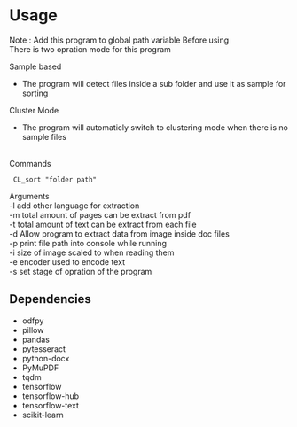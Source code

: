 # Usage
Note : Add this program to global path variable Before using <br>
There is two opration mode for this program <br>

Sample based <br>
 - The program will detect files inside a sub folder and use it as sample for sorting <br> 

Cluster Mode <br>
 - The program will automaticly switch to clustering mode when there is no sample files <br>
<br>
Commands

````
 CL_sort "folder path"
````

Arguments <br>
-l add other language for extraction <br>
-m total amount of pages can be extract from pdf <br>
-t total amount of text can be extract from each file <br>
-d Allow program to extract data from image inside doc files <br>
-p print file path into console while running <br>
-i size of image scaled to when reading them <br>
-e encoder used to encode text <br>
-s set stage of opration of the program <br>

## Dependencies
 - odfpy
 - pillow
 - pandas
 - pytesseract
 - python-docx
 - PyMuPDF
 - tqdm
 - tensorflow
 - tensorflow-hub
 - tensorflow-text
 - scikit-learn
